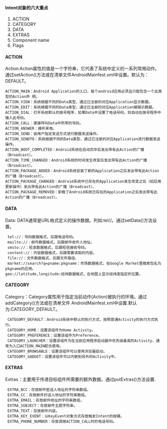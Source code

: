 #### Intent对象的六大重点
1. ACTION
2. CATEGORY
3. DATA
4. EXTRAS
5. Component name
6. Flags

#### ACTION
Action:Action属性的值是一个字符串，它代表了系统中定义的一系列常用动作。通过setAction()方法或在清单文件AndroidMainfest.xml中设置。默认为：DEFAULT。
```text
ACTION_MAIN：Android Application的入口，每个android应用必须且只能包含一个此类型的Action声 明。   
ACTION_VIEW：系统根据不同的Data类型，通过已注册的对应Application显示数据。  
ACTION_EDIT：系统根据不同的Data类型，通过已注册的对应Application编辑示数据。   
ACTION_DIAL：打开系统默认的拨号程序，如果Data中设置了电话号码，则自动在拨号程序中输入此号码。   
ACTION_CALL：直接呼叫Data中所带的号码。   
ACTION_ANSWER：接听来电。   
ACTION_SEND：由用户指定发送方式进行数据发送操作。  
ACTION_SENDTO：系统根据不同的Data类型，通过已注册的对应Application进行数据发送操作。   
ACTION_BOOT_COMPLETED：Android系统在启动完毕后发出带有此Action的广播（Broadcast）。   
ACTION_TIME_CHANGED：Android系统的时间发生改变后发出带有此Action的广播（Broadcast）。   
ACTION_PACKAGE_ADDED：Android系统安装了新的Application之后发出带有此Action的广播（Broadcast）。   
ACTION_PACKAGE_CHANGED：Android系统中已存在的Application发生改变之后（如应用更新操作）发出带有此Action的广播（Broadcast）。   
ACTION_PACKAGE_REMOVED：卸载了Android系统已存在的Application之后发出带有此Action的广播（Broadcast）。
```
#### DATA
Data: DATA通常是URL格式定义的操作数据。列如:tel//。通过setData()方法设置。
```text
 tel://：号码数据格式，后跟电话号码。   
 mailto://：邮件数据格式，后跟邮件收件人地址。  
 smsto://：短息数据格式，后跟短信接收号码。  
 content://：内容数据格式，后跟需要读取的内容。   
 file://：文件数据格式，后跟文件路径。  
 market://search?q=pname:pkgname：市场数据格式，在Google Market里搜索包名为pkgname的应用。  
geo://latitude,longitude:经纬数据格式，在地图上显示经纬度指定的位置。
```
#### CATEGORY
Category：Category属性用于指定当前动作(Action)被执行的环境。通过addCategory()方法或在清单文件 AndroidMainfest.xml中设置.默认为:CATEGORY_DEFAULT。
```text
 CATEGORY_DEFAULT：Android系统中默认的执行方式，按照普通Activity的执行方式执行。   
 CATEGORY_HOME：设置该组件为Home Activity。  
 CATEGORY_PREFERENCE：设置该组件为Preference。   
 CATEGORY_LAUNCHER：设置该组件为在当前应用程序启动器中优先级最高的Activity，通常为入口ACTION_MAIN配合使用。   
 CATEGORY_BROWSABLE：设置该组件可以使用浏览器启动。   
 CATEGORY_GADGET：设置该组件可以内嵌到另外的Activity中。
```
#### EXTRAS
Extras：主要用于传递目标组件所需要的额外数据。通过putExtras()方法设置.
```text
 EXTRA_BCC：存放邮件密送人地址的字符串数组。   
 EXTRA_CC：存放邮件抄送人地址的字符串数组。  
 EXTRA_EMAIL：存放邮件地址的字符串数组。   
 EXTRA_SUBJECT：存放邮件主题字符串。   
 EXTRA_TEXT：存放邮件内容。   
 EXTRA_KEY_EVENT：以KeyEvent对象方式存放触发Intent的按键。   
 EXTRA_PHONE_NUMBER：存放调用ACTION_CALL时的电话号码。
```